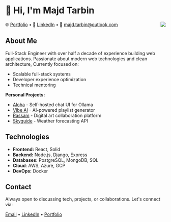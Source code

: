 # 👋 Hi, I'm Majd Tarbin

<img align="right" src="https://github-readme-stats.vercel.app/api?username=majicmaj&show_icons=true">

🌐 [Portfolio](https://majdtarbin.com) • 📌 [LinkedIn](https://linkedin.com/in/majdtarbin) • 💌 [majd.tarbin@outlook.com](mailto:majd.tarbin@outlook.com)

## About Me
Full-Stack Engineer with over half a decade of experience building web applications. Passionate about modern web technologies and clean architecture, Currently focused on:
- Scalable full-stack systems
- Developer experience optimization
- Technical mentoring

**Personal Projects:**
- [Aloha](https://github.com/majicmaj/aloha) - Self-hosted chat UI for Ollama
- [Vibe AI](https://Vibeai.netlify.app) - AI-powered playlist generator
- [Rassam](https://Rassam.netlify.app) - Digital art collaboration platform
- [Skyguide](https://www.Skyguide.me) - Weather forecasting API

## Technologies

- **Frontend:** React, Solid  
- **Backend:** Node.js, Django, Express  
- **Databases:** PostgreSQL, MongoDB, SQL
- **Cloud**: AWS, Azure, GCP  
- **DevOps:** Docker

## Contact
Always open to discussing tech, projects, or collaborations. Let's connect via:

[Email](mailto:majd.tarbin@outlook.com) • [LinkedIn](https://linkedin.com/in/majdtarbin) • [Portfolio](https://majdtarbin.com/)
